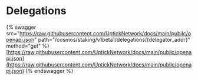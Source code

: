 # Delegations

{% swagger src="https://raw.githubusercontent.com/UptickNetwork/docs/main/pubilc/openapi.json" path="/cosmos/staking/v1beta1/delegations/{delegator_addr}" method="get" %}
[https://raw.githubusercontent.com/UptickNetwork/docs/main/pubilc/openapi.json](https://raw.githubusercontent.com/UptickNetwork/docs/main/pubilc/openapi.json)
{% endswagger %}
